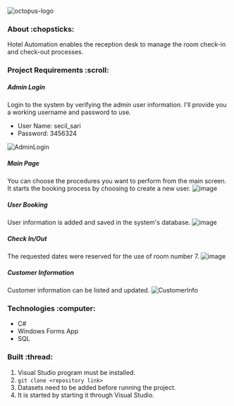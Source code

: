 
![octopus-logo](https://user-images.githubusercontent.com/60256102/190878346-72472fa2-2b4a-4aad-92f0-882aa8b8974d.png)

<h3> About :chopsticks: </h3>
 
<p> Hotel Automation enables the reception desk to manage the room check-in and check-out processes. </p>

  <h3>Project Requirements :scroll: </h3>
  
  ##### Admin Login
  
  Login to the system by verifying the admin user information. I'll provide you a working username and password to use.
  
   - User Name: secil_sari
   - Password: 3456324
   
  ![AdminLogin](https://user-images.githubusercontent.com/60256102/181841442-e942704e-810c-4680-a20c-e33a72ecc694.png)
  
  ##### Main Page
  You can choose the procedures you want to perform from the main screen. It starts the booking process by choosing to create a new user.
  ![image](https://user-images.githubusercontent.com/60256102/190923713-fc589b86-6f6f-4d56-8551-66af9c120896.png)
  
  ##### User Booking
  User information is added and saved in the system's database.
 ![image](https://user-images.githubusercontent.com/60256102/190925130-368af330-8e38-4ed2-9722-ae99bc9cb84d.png)
  ##### Check In/Out
  The requested dates were reserved for the use of room number 7.
![image](https://user-images.githubusercontent.com/60256102/190925990-ad8cfcfa-0b78-4dad-9084-6ff5b40d5f72.png)
  ##### Customer Information 
  Customer information can be listed and updated.
![CustomerInfo](https://user-images.githubusercontent.com/60256102/190928022-bb9fe7a1-567e-47e5-a1aa-5a7e992d9721.gif)

<h3> Technologies :computer: </h3>
  
  - C# 
  - Windows Forms App
  - SQL
<h3> Built :thread:  </h3>

1. Visual Studio program must be installed.
2. ``` git clone <repository link> ```
3. Datasets need to be added before running the project.
4. It is started by starting it through Visual Studio.
